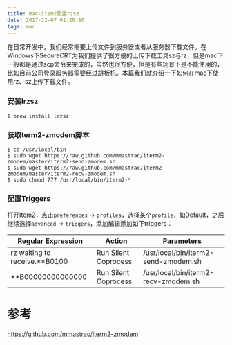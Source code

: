 ```yaml
---
title: mac-item2配置rzsz
date: 2017-12-07 01:20:10
tags: mac
---
```


在日常开发中，我们经常需要上传文件到服务器或者从服务器下载文件。在Windows下SecureCRT为我们提供了很方便的上传下载工具sz与rz，但是mac下一般都是通过scp命令来完成的，虽然也很方便，但是有些场景下是不能使用的，比如目前公司登录服务器需要经过跳板机。本篇我们就介绍一下如何在mac下使用rz、sz上传下载文件。

### 安装lrzsz
```
$ brew install lrzsz
```

### 获取term2-zmodem脚本
```
$ cd /usr/local/bin
$ sudo wget https://raw.github.com/mmastrac/iterm2-zmodem/master/iterm2-send-zmodem.sh
$ sudo wget https://raw.github.com/mmastrac/iterm2-zmodem/master/iterm2-recv-zmodem.sh
$ sudo chmod 777 /usr/local/bin/iterm2-*
```

### 配置Triggers
打开Item2，点击`preferences` → `profiles`，选择某个`profile`，如Default，之后继续选择`advanced` → `triggers`，添加编辑添加如下triggers：

Regular Expression  |   Action   |   Parameters
---- | --- | --- |
rz waiting to receive.\*\*B0100   |  Run Silent Coprocess    | /usr/local/bin/iterm2-send-zmodem.sh
\*\*B00000000000000    | Run Silent Coprocess    | /usr/local/bin/iterm2-recv-zmodem.sh

# 参考
https://github.com/mmastrac/iterm2-zmodem

